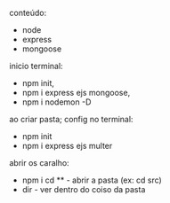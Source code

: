 conteúdo:
- node
- express
- mongoose

inicio terminal:
- npm init, 
- npm i express ejs mongoose, 
- npm i nodemon -D

ao criar pasta; config no terminal: 
- npm init 
- npm i express ejs multer 

abrir os caralho: 
- npm i cd ** - abrir a pasta (ex: cd src) 
- dir - ver dentro do coiso da pasta
